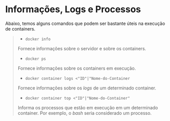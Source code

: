 # Informações, Logs e Processos

Abaixo, temos alguns comandos que podem ser bastante úteis na execução de containers.

>- `docker info`
>
> Fornece informações sobre o servidor e sobre os containers.
>
> - `docker ps`
>
> Fornece informações sobre os containers em execução.
>
> - `docker container logs <"ID"|"Nome-do-Container`
>
> Fornece informações sobre os *logs* de um determinado container.
>
> - `docker container top <"ID"|"Nome-do-Container"`
>
> Informa os processos que estão em execução em um determinado container. Por exemplo, o *bash* seria considerado um processo.

